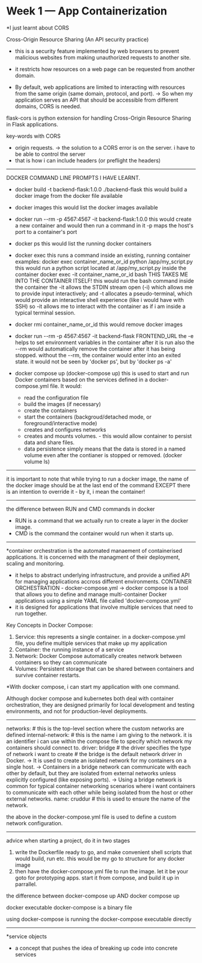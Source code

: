 # Week 1 — App Containerization

*I just learnt about CORS

Cross-Origin Resource Sharing (An API security practice)
- this is a security feature implemented by web browsers to prevent malicious websites from making unauthorized requests to another site.

- it restricts how resources on a web page can be requested from another domain.

- By default, web applications are limited to interacting with resources from the same origin (same domain, protocol, and port).
-> So when my application serves an API that should be accessible from different domains, CORS is needed.


flask-cors is python extension for handling Cross-Origin Resource Sharing in Flask applications.

key-words with CORS
- origin requests.
-> the solution to a CORS error is on the server. i have to be able to control the server
- that is how i can include headers (or preflight the headers)

***********************************************************
DOCKER COMMAND LINE PROMPTS I HAVE LEARNT.
- docker build -t backend-flask:1.0.0 ./backend-flask
    this would build a docker image from the docker file available

- docker images 
    this would list the docker images available

- docker run --rm -p 4567:4567 -it backend-flask:1.0.0
    this would create a new container
    and would then run a command in it
    -p maps the host's port to a container's port

- docker ps 
    this would list the running docker containers

- docker exec
    this runs a command inside an existing, running container
    examples:
    docker exec container_name_or_id python /app/my_script.py
        this would run a python script located at /app/my_script.py inside the container
    docker exec -it container_name_or_id bash
        THIS TAKES ME INTO THE CONTAINER ITSELF!
        this would run the bash command inside the container
        the -it allows the STDIN stream open (-i) which allows me to provide input interactively; and -t allocates a pseudo-terminal, which would provide an interactive shell experience (like i would have with SSH)
        so -it allows me to interact with the container as if i am inside a typical terminal session.

- docker rmi container_name_or_id
    this would remove docker images

- docker run --rm -p 4567:4567 -it backend-flask FRONTEND_URL
    the -e helps to set environment variables in the container after it is run
    also the --rm would automatically remove the container after it has being stopped.
    without the --rm, the container would enter into an exited state. it would not be seen by 'docker ps', but by 'docker ps -a'

- docker compose up (docker-compose up)
    this is used to start and run Docker containers based on the services defined in a docker-compose.yml file.
    It would:
    - read the configuration file
    - build the images (if necessary)
    - create the containers
    - start the containers (backgroud/detached mode, or foreground/interactive mode)
    - creates and configures networks
    - creates and mounts volumes. - this would allow container to persist data and share files.
    * data persistence simply means that the data is stored in a named volume even after the contianer is stopped or removed. (docker volume ls)

***********************************************************
it is important to note that while trying to run a docker image, the name of the docker image should be at the last end of the command EXCEPT there is an intention to override it - by it, i mean the container!
***********************************************************
the difference between RUN and CMD commands in docker
- RUN is a command that we actually run to create a layer in the docker image. 
- CMD is the command the container would run when it starts up.

************************************************************
*container orchestration is the automated manaement of containerised applications. It is concerned with the managment of their deployment, scaling and monitoring.
- it helps to abstract underlying infrastructure, and provide a unified API for managing applications accross different environments.
CONTAINER ORCHESTRATION - docker-compose.yml
-> docker compose is a tool that allows you to define and manage multi-container Docker applications using a simple YAML file called 'docker-compose.yml'
- it is designed for applications that involve multiple services that need to run together.

Key Concepts in Docker Compose:
1. Service: this represents a single container. 
    in a docker-compose.yml file, you define multiple services that make up my application
2. Container:
    the running instance of a service
3. Network:
    Docker Compose automatically creates network between containers so they can communicate
4. Volumes:
    Persistent storage that can be shared between containers and survive container restarts.

*With docker compose, i can start my application with one command.

Although docker compose and kubernetes both deal with container orchestration, they are designed primarily for local development and testing environments, and not for production-level deployments. 

***********************************************************
networks:   # this is the top-level section where the custom networks are defined
  internal-network: # this is the name i am giving to the network. it is an identifier i can use within the compose file to specify which network my containers should connect to.
    driver: bridge
        # the driver specifies the type of network i want to create
        # the bridge is the default network driver in Docker.
            -> It is used to create an isolated network for my containers on a single host.
            -> Containers in a bridge network can communicate with each other by default, but they are isolated from external networks unless explicitly configured (like exposing ports).
            -> Using a bridge network is common for typical container networking scenarios where i want containers to communicate with each other while being isolated from the host or other external networks.
    name: cruddur # this is used to ensure the name of the network.

the above in the docker-compose.yml file is used to define a custom network configuration.
**************************************************************
advice
when starting a project, do it in two stages
1. write the Dockerfile ready to go, and make convenient shell scripts that would build, run etc. this would be my go to structure for any docker image
2. then have the docker-compose.yml file to run the image.
    let it be your goto for prototyping apps.
        start it from compose, and build it up in parrallel.

the difference between docker-compose up AND docker compose up

docker executable
docker-compose is a binary file

using docker-compose is running the docker-compose executable directly

**********************************************************
*service objects
- a concept that pushes the idea of breaking up code into concrete services